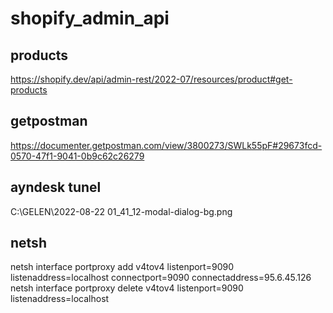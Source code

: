 # shopify_admin_api

## products
https://shopify.dev/api/admin-rest/2022-07/resources/product#get-products

## getpostman
https://documenter.getpostman.com/view/3800273/SWLk55pF#29673fcd-0570-47f1-9041-0b9c62c26279

## ayndesk tunel
C:\GELEN\2022-08-22 01_41_12-modal-dialog-bg.png

## netsh
netsh interface portproxy add v4tov4 listenport=9090 listenaddress=localhost connectport=9090 connectaddress=95.6.45.126
netsh interface portproxy delete v4tov4 listenport=9090 listenaddress=localhost
